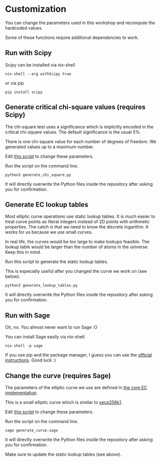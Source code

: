 # Customization

You can change the parameters used in this workshop and recompute the hardcoded values.

Some of these functions require additional dependencies to work.

## Run with Scipy

Scipy can be installed via nix-shell

```
nix-shell --arg withScipy true
```

or via pip

```
pip install scipy
```

## Generate critical chi-square values (requires Scipy)

The chi-square test uses a significance which is implicitly encoded in the critical chi-square values. The default significance is the usual 5%.

There is one chi-square value for each number of degrees of freedom. We generated values up to a maximum number.

Edit [this script](https://github.com/uncomputable/zkp-workshop/blob/master/generate_chi_square.py) to change these parameters.

Run the script on the command line.

```
python3 generate_chi_square.py
```

It will directly overwrite the Python files inside the repository after asking you for confirmation.

## Generate EC lookup tables

Most elliptic curve operations use static lookup tables. It is much easier to treat curve points as literal integers instead of 2D points with arithmetic properties. The catch is that we need to know the discrete logarithm. It works for us because we use small curves.

In real life, the curves would be too large to make lookups feasible. The lookup table would be larger than the number of atoms in the universe. Keep this in mind.

Run this script to generate the static lookup tables.

This is especially useful after you changed the curve we work on (see below).

```
python3 generate_lookup_tables.py
```

It will directly overwrite the Python files inside the repository after asking you for confirmation.

## Run with Sage

Oh, no. You almost never want to run Sage :O

You can install Sage easily via nix-shell.

```
nix-shell -p sage
```

If you use pip and the package manager, I guess you can use the [official instructions](https://doc.sagemath.org/html/en/installation/index.html). Good luck :)

## Change the curve (requires Sage)

The parameters of the elliptic curve we use are defined in [the core EC implementation](https://github.com/uncomputable/zkp-workshop/blob/master/local/ec/core.py).

This is a small elliptic curve which is similar to [secp256k1](https://en.bitcoin.it/wiki/Secp256k1).

Edit [this script](https://github.com/uncomputable/zkp-workshop/blob/master/generate_curve.sage) to change these parameters.

Run the script on the command line.

```
sage generate_curve.sage
```

It will directly overwrite the Python files inside the repository after asking you for confirmation.

Make sure to update the static lookup tables (see above).
